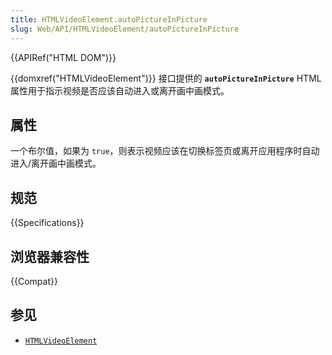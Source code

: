 ```yaml
---
title: HTMLVideoElement.autoPictureInPicture
slug: Web/API/HTMLVideoElement/autoPictureInPicture
---
```


{{APIRef("HTML DOM")}}

{{domxref("HTMLVideoElement")}} 接口提供的 **`autoPictureInPicture`** HTML 属性用于指示视频是否应该自动进入或离开画中画模式。

## 属性

一个布尔值，如果为 `true`，则表示视频应该在切换标签页或离开应用程序时自动进入/离开画中画模式。

## 规范

{{Specifications}}

## 浏览器兼容性

{{Compat}}

## 参见

- [`HTMLVideoElement`](/zh-CN/docs/Web/API/HTMLVideoElement)
